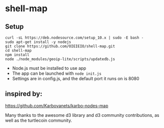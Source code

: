 # shell-map

## Setup 

```
curl -sL https://deb.nodesource.com/setup_10.x | sudo -E bash -
sudo apt-get install -y nodejs
git clone https://github.com/OIEIEIO/shell-map.git
cd shell-map
npm install
node ./node_modules/geoip-lite/scripts/updatedb.js
```
* Node.js must be installed to use app
* The app can be launched with `node init.js`
* Settings are in config.js, and the default port it runs on is 8080

## inspired by:

https://github.com/Karbovanets/karbo-nodes-map

Many thanks to the awesome d3 library and d3 community contributions, as well as the turtlecoin community.


